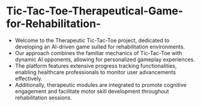 # Tic-Tac-Toe-Therapeutical-Game-for-Rehabilitation-

- Welcome to the Therapeutic Tic-Tac-Toe project, dedicated to developing an AI-driven game suited for rehabilitation environments.
- Our approach combines the familiar mechanics of Tic-Tac-Toe with dynamic AI opponents, allowing for personalized gameplay experiences.
- The platform features extensive progress tracking functionalities, enabling healthcare professionals to monitor user advancements effectively.
- Additionally, therapeutic modules are integrated to promote cognitive engagement and facilitate motor skill development throughout rehabilitation sessions.
